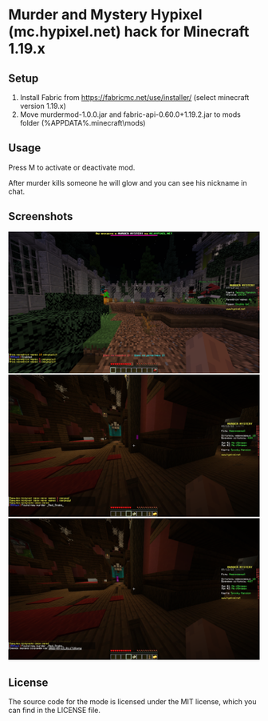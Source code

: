 # Murder and Mystery Hypixel (mc.hypixel.net) hack for Minecraft 1.19.x

## Setup
1. Install Fabric from https://fabricmc.net/use/installer/ (select minecraft version 1.19.x)
2. Move murdermod-1.0.0.jar and fabric-api-0.60.0+1.19.2.jar to mods folder (%APPDATA%\.minecraft\mods)

## Usage
Press M to activate or deactivate mod.

After murder kills someone he will glow and you can see his nickname in chat.

## Screenshots
![First Screen](/Screenshots/1.png?raw=true "Enabling mod")
![Second Screen](/Screenshots/2.png?raw=true "Murder glowing")
![Third Screen](/Screenshots/3.png?raw=true "Murder glowing")
## License

The source code for the mode is licensed under the MIT license, which you can find in the LICENSE file.

